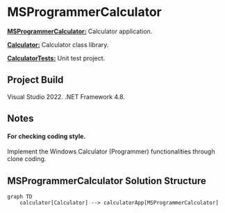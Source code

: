 # MSProgrammerCalculator

[**MSProgrammerCalculator:**](/MSProgrammerCalculator/MSProgrammerCalculator)
Calculator application.

[**Calculator:**](/MSProgrammerCalculator/Calculator)
Calculator class library.

[**CalculatorTests:**](/MSProgrammerCalculator/CalculatorTests)
Unit test project.

## Project Build

Visual Studio 2022. .NET Framework 4.8.

## Notes

#### For checking coding style.
Implement the Windows Calculator (Programmer) functionalities through clone coding.

## MSProgrammerCalculator Solution Structure

```mermaid
graph TD
    calculator[Calculator] --> calculatorApp[MSProgrammerCalculator]
```
